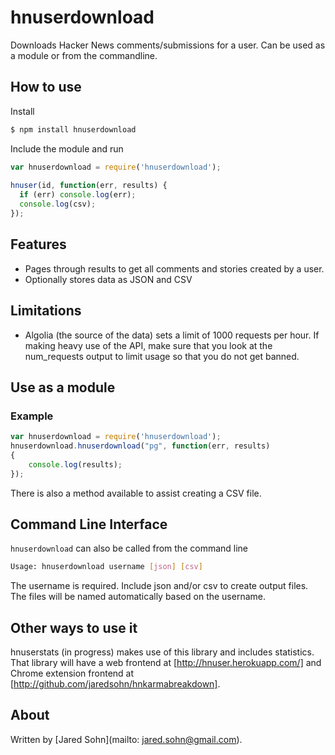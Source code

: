 # hnuserdownload

Downloads Hacker News comments/submissions for a user.  Can be used as a module or from the commandline.

## How to use

Install

```bash
$ npm install hnuserdownload
```

Include the module and run

```javascript
var hnuserdownload = require('hnuserdownload');
    
hnuser(id, function(err, results) {
  if (err) console.log(err);
  console.log(csv);
});
```

## Features

* Pages through results to get all comments and stories created by a user.
* Optionally stores data as JSON and CSV

## Limitations

* Algolia (the source of the data) sets a limit of 1000 requests per hour.  If making heavy use of the API, make sure that you look at the num_requests output to limit usage so that you do not get banned.

## Use as a module

### Example

```javascript
var hnuserdownload = require('hnuserdownload');
hnuserdownload.hnuserdownload("pg", function(err, results)
{
	console.log(results);
});
```

There is also a method available to assist creating a CSV file.

## Command Line Interface

`hnuserdownload` can also be called from the command line

```bash
Usage: hnuserdownload username [json] [csv]
```


The username is required. Include json and/or csv to create output files.  The files will be named automatically based on the username.
      

## Other ways to use it

hnuserstats (in progress) makes use of this library and includes statistics.  That library will have a web frontend at [http://hnuser.herokuapp.com/] and Chrome extension frontend at [http://github.com/jaredsohn/hnkarmabreakdown].


## About

Written by [Jared Sohn](mailto: jared.sohn@gmail.com).
